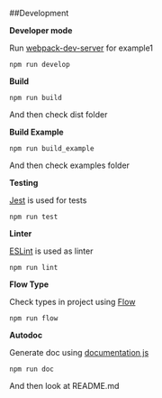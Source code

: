 
##Development

**Developer mode**

Run [webpack-dev-server](https://github.com/webpack/webpack-dev-server) for example1
```shell
npm run develop
```

**Build**

```shell
npm run build
```
And then check dist folder

**Build Example**

```shell
npm run build_example
```
And then check examples folder


**Testing**

[Jest](https://github.com/facebook/jest) is used for tests
```shell
npm run test
```

**Linter**

[ESLint](https://github.com/eslint/eslint) is used as linter
```shell
npm run lint
```

**Flow Type**

Check types in project using [Flow](https://github.com/facebook/flow)
```shell
npm run flow
```

**Autodoc**

Generate doc using [documentation js](https://github.com/documentationjs/documentation)
```shell
npm run doc
```
And then look at README.md
